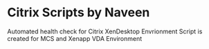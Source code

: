 # Citrix Scripts by Naveen
Automated health check for Citrix XenDesktop Envrionment 
Script is created for MCS  and  Xenapp VDA Environment
